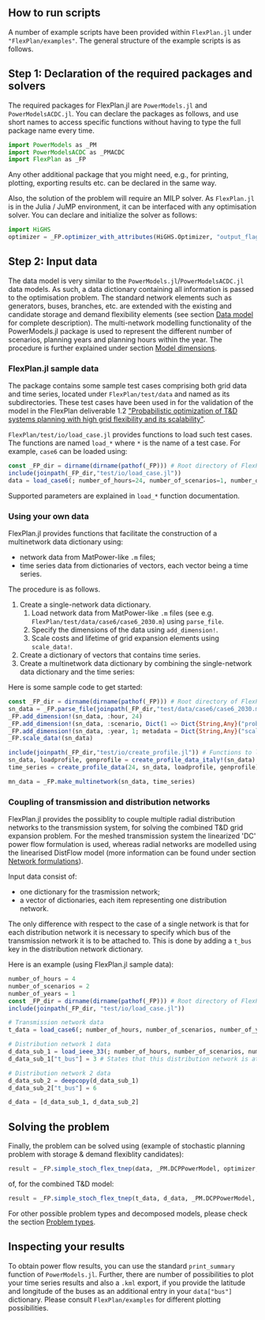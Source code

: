 ## How to run scripts

A number of example scripts have been provided within `FlexPlan.jl` under `"FlexPlan/examples"`. The general structure of the example scripts is as follows.

## Step 1: Declaration of the required packages and solvers

The required packages for FlexPlan.jl are `PowerModels.jl` and `PowerModelsACDC.jl`. You can declare the packages as follows, and use short names to access specific functions without having to type the full package name every time.

``` julia
import PowerModels as _PM
import PowerModelsACDC as _PMACDC
import FlexPlan as _FP
```
Any other additional package that you might need, e.g., for printing, plotting, exporting results etc. can be declared in the same way.

Also, the solution of the problem will require an MILP solver. As ```FlexPlan.jl``` is in the Julia / JuMP environment, it can be interfaced with any optimisation solver. You can declare and initialize the solver as follows:

``` julia
import HiGHS
optimizer = _FP.optimizer_with_attributes(HiGHS.Optimizer, "output_flag"=>false)
```

## Step 2: Input data

The data model is very similar to the `PowerModels.jl`/`PowerModelsACDC.jl` data models. As such, a data dictionary containing all information is passed to the optimisation problem. The standard network elements such as generators, buses, branches, etc. are extended with the existing and candidate storage and demand flexibility elements (see section [Data model](@ref) for complete description). The multi-network modelling functionality of the PowerModels.jl package is used to represent the different number of scenarios, planning years and planning hours within the year. The procedure is further explained under section [Model dimensions](@ref).

### FlexPlan.jl sample data

The package contains some sample test cases comprising both grid data and time series, located under `FlexPlan/test/data` and named as its subdirectories.
These test cases have been used in for the validation of the model in the FlexPlan deliverable 1.2 ["Probabilistic optimization of T&D systems planning with high grid flexibility and its scalability"](https://flexplan-project.eu/wp-content/uploads/2021/03/D1.2_20210325_V1.0.pdf).

`FlexPlan/test/io/load_case.jl` provides functions to load such test cases.
The functions are named `load_*` where `*` is the name of a test case.
For example, `case6` can be loaded using:
```julia
const _FP_dir = dirname(dirname(pathof(_FP))) # Root directory of FlexPlan package
include(joinpath(_FP_dir,"test/io/load_case.jl"))
data = load_case6(; number_of_hours=24, number_of_scenarios=1, number_of_years=1)
```
Supported parameters are explained in `load_*` function documentation.

### Using your own data

FlexPlan.jl provides functions that facilitate the construction of a multinetwork data dictionary using:
- network data from MatPower-like `.m` files;
- time series data from dictionaries of vectors, each vector being a time series.

The procedure is as follows.
1.  Create a single-network data dictionary.
    1.  Load network data from MatPower-like `.m` files (see e.g. `FlexPlan/test/data/case6/case6_2030.m`) using `parse_file`.
    2.  Specify the dimensions of the data using `add_dimension!`.
    3.  Scale costs and lifetime of grid expansion elements using `scale_data!`.
2.  Create a dictionary of vectors that contains time series.
3.  Create a multinetwork data dictionary by combining the single-network data dictionary and the time series:

Here is some sample code to get started:
```julia
const _FP_dir = dirname(dirname(pathof(_FP))) # Root directory of FlexPlan package
sn_data = _FP.parse_file(joinpath(_FP_dir,"test/data/case6/case6_2030.m"))
_FP.add_dimension!(sn_data, :hour, 24)
_FP.add_dimension!(sn_data, :scenario, Dict(1 => Dict{String,Any}("probability"=>1)))
_FP.add_dimension!(sn_data, :year, 1; metadata = Dict{String,Any}("scale_factor"=>1))
_FP.scale_data!(sn_data)

include(joinpath(_FP_dir,"test/io/create_profile.jl")) # Functions to load sample time series. Use your own instead.
sn_data, loadprofile, genprofile = create_profile_data_italy!(sn_data)
time_series = create_profile_data(24, sn_data, loadprofile, genprofile) # Your time series should have the same format as this `time_series` dict

mn_data = _FP.make_multinetwork(sn_data, time_series)
```

### Coupling of transmission and distribution networks

FlexPlan.jl provides the possiblity to couple multiple radial distribution networks to the transmission system, for solving the combined T&D grid expansion problem.
For the meshed transmission system the linearized 'DC' power flow formulation is used, whereas radial networks are modelled using the linearised DistFlow model (more information can be found under section [Network formulations](@ref)).

Input data consist of:
- one dictionary for the trasmission network;
- a vector of dictionaries, each item representing one distribution network.

The only difference with respect to the case of a single network is that for each distribution network it is necessary to specify which bus of the transmission network it is to be attached to.
This is done by adding a `t_bus` key in the distribution network dictionary.

Here is an example (using FlexPlan.jl sample data):
```julia
number_of_hours = 4
number_of_scenarios = 2
number_of_years = 1
const _FP_dir = dirname(dirname(pathof(_FP))) # Root directory of FlexPlan package
include(joinpath(_FP_dir, "test/io/load_case.jl"))

# Transmission network data
t_data = load_case6(; number_of_hours, number_of_scenarios, number_of_years)

# Distribution network 1 data
d_data_sub_1 = load_ieee_33(; number_of_hours, number_of_scenarios, number_of_years)
d_data_sub_1["t_bus"] = 3 # States that this distribution network is attached to bus 3 of transmission network

# Distribution network 2 data
d_data_sub_2 = deepcopy(d_data_sub_1)
d_data_sub_2["t_bus"] = 6

d_data = [d_data_sub_1, d_data_sub_2]
```

## Solving the problem

Finally, the problem can be solved using (example of stochastic planning problem with storage & demand flexiblity candidates):

```julia
result = _FP.simple_stoch_flex_tnep(data, _PM.DCPPowerModel, optimizer; setting=Dict("conv_losses_mp"=>false))
```
of, for the combined T&D model:
```julia
result = _FP.simple_stoch_flex_tnep(t_data, d_data, _PM.DCPPowerModel, _FP.BFARadPowerModel, optimizer; t_setting=Dict("conv_losses_mp"=>false))
```

For other possible problem types and decomposed models, please check the section [Problem types](@ref).

## Inspecting your results

To obtain power flow results, you can use the standard `print_summary` function of `PowerModels.jl`.
Further, there are number of possibilities to plot your time series results and also a `.kml` export, if you provide the latitude and longitude of the buses as an additional entry in your `data["bus"]` dictionary.
Please consult `FlexPlan/examples` for different plotting possibilities.
